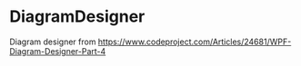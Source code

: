 # DiagramDesigner
Diagram designer from https://www.codeproject.com/Articles/24681/WPF-Diagram-Designer-Part-4
